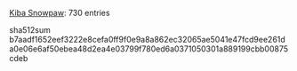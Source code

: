 [Kiba Snowpaw](https://github.com/kibasnowpaw): 730 entries

sha512sum b7aadf1652eef3222e8cefa0ff9f0e9a8a862ec32065ae5041e47fcd9ee261da0e06e6af50ebea48d2ea4e03799f780ed6a0371050301a889199cbb00875cdeb
